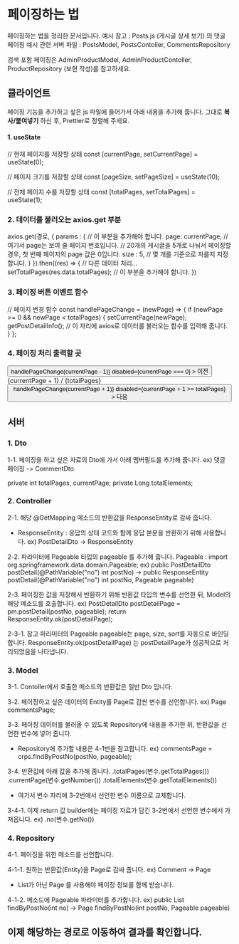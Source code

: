 # 페이징하는 법

페이징하는 법을 정리한 문서입니다.
예시 참고 : Posts.js (게시글 상세 보기) 의 댓글 페이징
예시 관련 서버 파일 : PostsModel, PostsContoller, CommentsRepository

검색 포함 페이징은 AdminProductModel, AdminProductContoller, ProductRepository (보현 작성)를 참고하세요.

## 클라이언트

페이징 기능을 추가하고 싶은 js 파일에 들어가서 아래 내용을 추가해 줍니다.
그대로 **복사/붙여넣기** 하신 후, Prettier로 정렬해 주세요.

#### 1. useState

// 현재 페이지를 저장할 상태
const [currentPage, setCurrentPage] = useState(0);

// 페이지 크기를 저장할 상태
const [pageSize, setPageSize] = useState(10);

// 전체 페이지 수를 저장할 상태
const [totalPages, setTotalPages] = useState(1);

### 2. 데이터를 불러오는 axios.get 부분

axios.get(경로, {
params : { // 이 부분을 추가해야 합니다.
page: currentPage,
// 여기서 page는 보여 줄 페이지 번호입니다.
// 20개의 게시글을 5개로 나눠서 페이징할 경우, 첫 번째 페이지의 page 값은 0입니다.
size : 5,
// 몇 개를 기준으로 자를지 지정합니다.
}
}).then((res) => {
// 다른 데이터 처리...
setTotalPages(res.data.totalPages); // 이 부분을 추가해야 합니다.
})

### 3. 페이징 버튼 이벤트 함수

// 페이지 변경 함수
const handlePageChange = (newPage) => {
if (newPage >= 0 && newPage < totalPages) {
setCurrentPage(newPage);
getPostDetailInfo(); // 이 자리에 axios로 데이터를 불러오는 함수를 입력해 줍니다.
}
};

### 4. 페이징 처리 출력할 곳

<div style={{ marginTop: "10px" }}>
<button onClick={() => handlePageChange(currentPage - 1)} disabled={currentPage === 0} > 이전 </button>
<span style={{ margin: "0 10px" }}> {currentPage + 1} / {totalPages} </span>
<button onClick={() => handlePageChange(currentPage + 1)} disabled={currentPage + 1 >= totalPages} > 다음 </button>
</div>

## 서버

### 1. Dto

1-1. 페이징을 하고 싶은 자료의 Dto에 가서 아래 멤버필드를 추가해 줍니다.
ex) 댓글 페이징 -> CommentDto

private int totalPages, currentPage;
private Long totalElements;

### 2. Controller

2-1. 해당 @GetMapping 메소드의 반환값을 ResponseEntity로 감싸 줍니다.

- ResponseEntity : 응답의 상태 코드와 함께 응답 본문을 반환하기 위해 사용합니다.
  ex) PostDetailDto -> ResponseEntity<PostDetailDto>

2-2. 파라미터에 Pageable 타입의 pageable 를 추가해 줍니다.
Pageable : import org.springframework.data.domain.Pageable;
ex) public PostDetailDto postDetail(@PathVariable("no") int postNo)
-> public ResponseEntity<PostDetailDto> postDetail(@PathVariable("no") int postNo, Pageable pageable)

2-3. 페이징한 값을 저장해서 반환하기 위해 반환값 타입의 변수를 선언한 뒤, Model의 해당 메소드를 호출합니다.
ex) PostDetailDto postDetailPage = pm.postDetail(postNo, pageable);
return ResponseEntity.ok(postDetailPage);

2-3-1. 참고
파라미터의 Pageable pageable는 page, size, sort를 자동으로 바인딩합니다.
ResponseEntity.ok(postDetailPage) 는 postDetailPage가 성공적으로 처리되었음을 나타냅니다.

### 3. Model

3-1. Contoller에서 호출한 메소드의 반환값은 일반 Dto 입니다.

3-2. 페이징하고 싶은 데이터의 Entity를 Page로 감싼 변수를 선언합니다.
ex) Page<Comment> commentsPage;

3-3. 페이징 데이터를 불러올 수 있도록 Repository에 내용을 추가한 뒤, 반환값을 선언한 변수에 넣어 줍니다.

- Repository에 추가할 내용은 4-1번을 참고합니다.
  ex) commentsPage = crps.findByPostNo(postNo, pageable);

3-4. 반환값에 아래 값을 추가해 줍니다.
.totalPages(변수.getTotalPages())
.currentPage(변수.getNumber())
.totalElements(변수.getTotalElements())

- 여기서 변수 자리에 3-2번에서 선언한 변수 이름으로 교체합니다.

3-4-1. 이제 return 값 builder에는 페이징 자료가 담긴 3-2번에서 선언한 변수에서 가져옵니다.
ex) .no(변수.getNo())

### 4. Repository

4-1. 페이징을 위한 메소드를 선언합니다.

4-1-1. 원하는 반환값(Entity)을 Page로 감싸 줍니다.
ex) Comment -> Page<Comment>

- List가 아닌 Page 를 사용해야 페이징 정보를 함께 받습니다.

4-1-2. 메소드에 Pageable 파라미터를 추가합니다.
ex) public List<Comment> findByPostNo(int no) -> Page<Comment> findByPostNo(int postNo, Pageable pageable)

## 이제 해당하는 경로로 이동하여 결과를 확인합니다.
